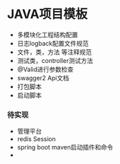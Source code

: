 
# JAVA项目模板

* 多模块化工程结构配置
* 日志logback配置文件规范
* 文件，类，方法 等注释规范
* 测试类，controller测试方法
* @Valid进行参数检查
* swagger2 Api文档
* 打包脚本
* 启动脚本



### 待实现
* 管理平台
* redis Session
* spring boot maven启动插件和命令
*